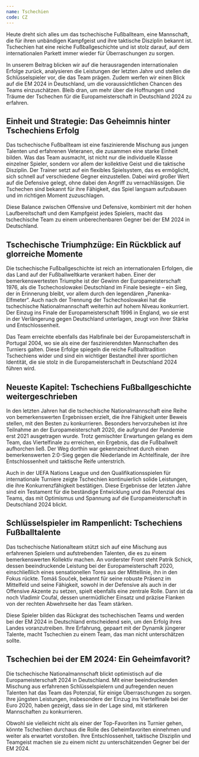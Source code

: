 ```yaml
---
name: Tschechien
code: CZ
---
```


Heute dreht sich alles um das tschechische Fußballteam, eine Mannschaft, die für ihren unbändigen Kampfgeist und ihre taktische Disziplin bekannt ist. Tschechien hat eine reiche Fußballgeschichte und ist stolz darauf, auf dem internationalen Parkett immer wieder für Überraschungen zu sorgen. 

In unserem Beitrag blicken wir auf die herausragenden internationalen Erfolge zurück, analysieren die Leistungen der letzten Jahre und stellen die Schlüsselspieler vor, die das Team prägen. Zudem werfen wir einen Blick auf die EM 2024 in Deutschland, um die voraussichtlichen Chancen des Teams einzuschätzen. Bleib dran, um mehr über die Hoffnungen und Träume der Tschechen für die Europameisterschaft in Deutschland 2024 zu erfahren.


## Einheit und Strategie: Das Geheimnis hinter Tschechiens Erfolg

Das tschechische Fußballteam ist eine faszinierende Mischung aus jungen Talenten und erfahrenen Veteranen, die zusammen eine starke Einheit bilden. Was das Team ausmacht, ist nicht nur die individuelle Klasse einzelner Spieler, sondern vor allem der kollektive Geist und die taktische Disziplin. Der Trainer setzt auf ein flexibles Spielsystem, das es ermöglicht, sich schnell auf verschiedene Gegner einzustellen. Dabei wird großer Wert auf die Defensive gelegt, ohne dabei den Angriff zu vernachlässigen. Die Tschechen sind bekannt für ihre Fähigkeit, das Spiel langsam aufzubauen und im richtigen Moment zuzuschlagen. 

Diese Balance zwischen Offensive und Defensive, kombiniert mit der hohen Laufbereitschaft und dem Kampfgeist jedes Spielers, macht das tschechische Team zu einem unberechenbaren Gegner bei der EM 2024 in Deutschland.


## Tschechische Triumphzüge: Ein Rückblick auf glorreiche Momente

Die tschechische Fußballgeschichte ist reich an internationalen Erfolgen, die das Land auf der Fußballweltkarte verankert haben. Einer der bemerkenswertesten Triumphe ist der Gewinn der Europameisterschaft 1976, als die Tschechoslowakei Deutschland im Finale besiegte – ein Sieg, der in Erinnerung bleibt, vor allem durch den legendären „Panenka-Elfmeter“. Auch nach der Trennung der Tschechoslowakei hat die tschechische Nationalmannschaft weiterhin auf hohem Niveau konkurriert. Der Einzug ins Finale der Europameisterschaft 1996 in England, wo sie erst in der Verlängerung gegen Deutschland unterlagen, zeugt von ihrer Stärke und Entschlossenheit. 

Das Team erreichte ebenfalls das Halbfinale bei der Europameisterschaft in Portugal 2004, wo sie als eine der faszinierendsten Mannschaften des Turniers galten. Diese Erfolge spiegeln die reiche Fußballtradition Tschechiens wider und sind ein wichtiger Bestandteil ihrer sportlichen Identität, die sie stolz in die Europameisterschaft in Deutschland 2024 führen wird.


## Neueste Kapitel: Tschechiens Fußballgeschichte weitergeschrieben

In den letzten Jahren hat die tschechische Nationalmannschaft eine Reihe von bemerkenswerten Ergebnissen erzielt, die ihre Fähigkeit unter Beweis stellen, mit den Besten zu konkurrieren. Besonders hervorzuheben ist ihre Teilnahme an der Europameisterschaft 2020, die aufgrund der Pandemie erst 2021 ausgetragen wurde. Trotz gemischter Erwartungen gelang es dem Team, das Viertelfinale zu erreichen, ein Ergebnis, das die Fußballwelt aufhorchen ließ. Der Weg dorthin war gekennzeichnet durch einen bemerkenswerten 2:0-Sieg gegen die Niederlande im Achtelfinale, der ihre Entschlossenheit und taktische Reife unterstrich. 

Auch in der UEFA Nations League und den Qualifikationsspielen für internationale Turniere zeigte Tschechien kontinuierlich solide Leistungen, die ihre Konkurrenzfähigkeit bestätigen. Diese Ergebnisse der letzten Jahre sind ein Testament für die beständige Entwicklung und das Potenzial des Teams, das mit Optimismus und Spannung auf die Europameisterschaft in Deutschland 2024 blickt.


## Schlüsselspieler im Rampenlicht: Tschechiens Fußballtalente

Das tschechische Nationalteam stützt sich auf eine Mischung aus erfahrenen Spielern und aufstrebenden Talenten, die es zu einem bemerkenswerten Kollektiv machen. An vorderster Front steht Patrik Schick, dessen beeindruckende Leistung bei der Europameisterschaft 2020, einschließlich eines sensationellen Tores aus der Mittellinie, ihn in den Fokus rückte. Tomáš Souček, bekannt für seine robuste Präsenz im Mittelfeld und seine Fähigkeit, sowohl in der Defensive als auch in der Offensive Akzente zu setzen, spielt ebenfalls eine zentrale Rolle. Dann ist da noch Vladimír Coufal, dessen unermüdlicher Einsatz und präzise Flanken von der rechten Abwehrseite her das Team stärken. 

Diese Spieler bilden das Rückgrat des tschechischen Teams und werden bei der EM 2024 in Deutschland entscheidend sein, um den Erfolg ihres Landes voranzutreiben. Ihre Erfahrung, gepaart mit der Dynamik jüngerer Talente, macht Tschechien zu einem Team, das man nicht unterschätzen sollte.


## Tschechien bei der EM 2024: Ein Geheimfavorit?

Die tschechische Nationalmannschaft blickt optimistisch auf die Europameisterschaft 2024 in Deutschland. Mit einer beeindruckenden Mischung aus erfahrenen Schlüsselspielern und aufregenden neuen Talenten hat das Team das Potenzial, für einige Überraschungen zu sorgen. Ihre jüngsten Leistungen, insbesondere der Einzug ins Viertelfinale bei der Euro 2020, haben gezeigt, dass sie in der Lage sind, mit stärkeren Mannschaften zu konkurrieren. 

Obwohl sie vielleicht nicht als einer der Top-Favoriten ins Turnier gehen, könnte Tschechien durchaus die Rolle des Geheimfavoriten einnehmen und weiter als erwartet vorstoßen. Ihre Entschlossenheit, taktische Disziplin und Teamgeist machen sie zu einem nicht zu unterschätzenden Gegner bei der EM 2024.
